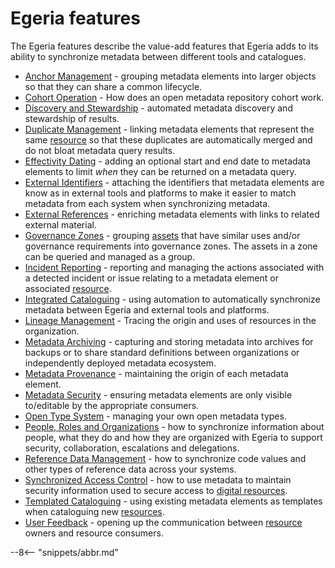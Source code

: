 <!-- SPDX-License-Identifier: CC-BY-4.0 -->
<!-- Copyright Contributors to the ODPi Egeria project 2020. -->

# Egeria features

The Egeria features describe the value-add features that Egeria adds to its ability to synchronize metadata between different tools and catalogues.

- [Anchor Management](anchor-management/overview.md) - grouping metadata elements into larger objects so that they can share a common lifecycle.
- [Cohort Operation](cohort-operation/overview.md) - How does an open metadata repository cohort work.
- [Discovery and Stewardship](discovery-and-stewardship/overview.md) - automated metadata discovery and stewardship of results.
- [Duplicate Management](duplicate-management/overview.md) - linking metadata elements that represent the same [resource](./concepts/resource) so that these duplicates are automatically merged and do not bloat metadata query results.
- [Effectivity Dating](effectivity-dates/overview.md) - adding an optional start and end date to metadata elements to limit *when* they can be returned on a metadata query.
- [External Identifiers](external-identifiers/overview.md) - attaching the identifiers that metadata elements are know as in external tools and platforms to make it easier to match metadata from each system when synchronizing metadata.
- [External References](external-references/overview.md) - enriching metadata elements with links to related external material.
- [Governance Zones](governance-zoning/overview.md) - grouping [assets](./concepts/asset) that have similar uses and/or governance requirements into governance zones. The assets in a zone can be queried and managed as a group.
- [Incident Reporting](incident-reporting/overview.md) - reporting and managing the actions associated with a detected incident or issue relating to a metadata element or associated [resource](./concepts/resource).
- [Integrated Cataloguing](integrated-cataloguing/overview.md) - using automation to automatically synchronize metadata between Egeria and external tools and platforms.
- [Lineage Management](lineage-management/overview.md) - Tracing the origin and uses of resources in the organization.
- [Metadata Archiving](metadata-archiving/overview.md) - capturing and storing metadata into archives for backups or to share standard definitions between organizations or independently deployed metadata ecosystem.
- [Metadata Provenance](metadata-provenance/overview.md) - maintaining the origin of each metadata element.
- [Metadata Security](metadata-security/overview.md) - ensuring metadata elements are only visible to/editable by the appropriate consumers.
- [Open Type System](open-type-system/overview.md) - managing your own open metadata types.
- [People, Roles and Organizations](people-roles-organizations/overview.md) - how to synchronize information about people, what they do and how they are organized with Egeria to support security, collaboration, escalations and delegations.
- [Reference Data Management](reference-data-management/overview.md) - how to synchronize code values and other types of reference data across your systems.
- [Synchronized Access Control](synchronized-access-control/overview.md) - how to use metadata to maintain security information used to secure access to [digital resources](./concepts/resource).
- [Templated Cataloguing](templated-cataloguing) - using existing metadata elements as templates when cataloguing new [resources](./concepts/resource).
- [User Feedback](user-feedback/overview.md) - opening up the communication between [resource](./concepts/resource) owners and resource consumers.


--8<-- "snippets/abbr.md"

